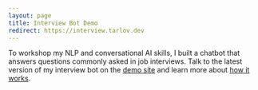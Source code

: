 ```yaml
---
layout: page
title: Interview Bot Demo
redirect: https://interview.tarlov.dev
---
```


To workshop my NLP and conversational AI skills, I built a chatbot that answers questions commonly asked in job interviews. Talk to the latest version of my interview bot on the [demo site](https://interview.tarlov.dev) and learn more about [how it works](https://interview.tarlov.dev/how).
